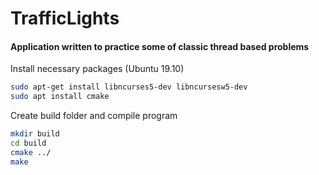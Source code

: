 # TrafficLights

#### Application written to practice some of classic thread based problems

Install necessary packages (Ubuntu 19.10)

```bash
sudo apt-get install libncurses5-dev libncursesw5-dev
sudo apt install cmake
```

Create build folder and compile program

```bash
mkdir build
cd build
cmake ../
make
```
